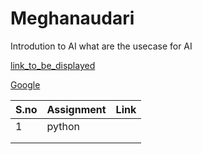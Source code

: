 # Meghanaudari

Introdution to AI
 what are the usecase for AI

 [link_to_be_displayed](Actual_Line)

 [Google](https://www.google.com/)

| S.no | Assignment | Link |
|------ |-----------|-------|
|   1   | python    |       |
|       |           |       | 
|       |           |       |
